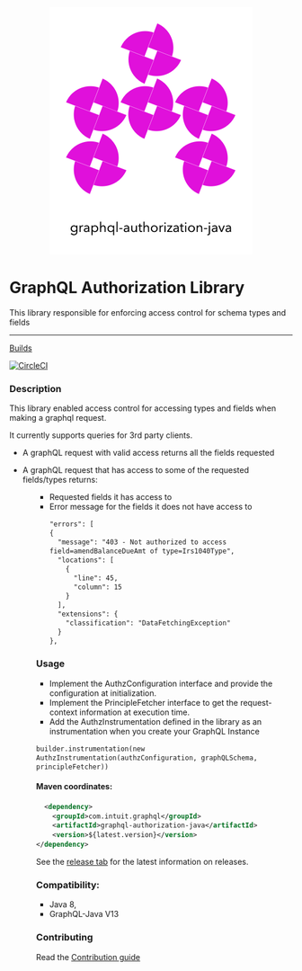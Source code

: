 <div align="center">

![graphql-authorization-java](./graphql-authorization-java-logo.png)

</div>

# GraphQL Authorization Library

This library responsible for enforcing access control for schema types and fields

-----


[Builds](https://app.circleci.com/pipelines/github/intuit/graphql-authorization-java)    

[![CircleCI](https://circleci.com/gh/intuit/graphql-authorization-java/tree/master.svg?style=shield)](https://app.circleci.com/pipelines/github/intuit/graphql-authorization-java)

### Description

This library enabled access control for accessing types and fields when making a graphql request.

It currently supports queries for 3rd party clients.


*  A graphQL request with valid access returns all the fields requested 
*  A graphQL request that has access to some of the requested fields/types returns:
   <ul><ul><li> Requested fields it has access to</li>
   <li>Error message for the fields it does not have access to 
    

    ```
    "errors": [
    {
      "message": "403 - Not authorized to access field=amendBalanceDueAmt of type=Irs1040Type",
      "locations": [
        {
          "line": 45,
          "column": 15
        }
      ],
      "extensions": {
        "classification": "DataFetchingException"
      }
    },
    ```

### Usage

* Implement the AuthzConfiguration interface and provide the configuration at initialization.
* Implement the PrincipleFetcher interface to get the request-context information at execution time.
* Add the AuthzInstrumentation defined in the library as an instrumentation when you create your GraphQL Instance 

 ```
builder.instrumentation(new AuthzInstrumentation(authzConfiguration, graphQLSchema, principleFetcher))
 ```

#### Maven coordinates:

```xml
  <dependency>
    <groupId>com.intuit.graphql</groupId>
    <artifactId>graphql-authorization-java</artifactId>
    <version>${latest.version}</version>
</dependency>
```

See the [release tab](https://github.com/graphql-authorization-java/releases) for
the latest information on releases.


### Compatibility:

 * Java 8, 
 * GraphQL-Java V13

### Contributing

Read the [Contribution guide](./.github/CONTRIBUTING.md)
